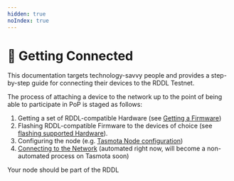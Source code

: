 ```yaml
---
hidden: true
noIndex: true
---
```


# 🥂 Getting Connected

This documentation targets technology-savvy people and provides a step-by-step guide for connecting their devices to the RDDL Testnet.

The process of attaching a device to the network up to the point of being able to participate in PoP is staged as follows:

1. Getting a set of RDDL-compatible Hardware (see [Getting a Firmware](getting-a-firmware.md))
2. Flashing RDDL-compatible Firmware to the devices of choice (see [flashing supported Hardware](rddl-compatible-devices/)).
3. Configuring the node (e.g. [Tasmota Node configuration](tasmota-node-configuration.md))
4. [Connecting to the Network](onboarding-machines-to-the-rddl-network/) (automated right now, will become a non-automated process on Tasmota soon)

Your node should be part of the RDDL
